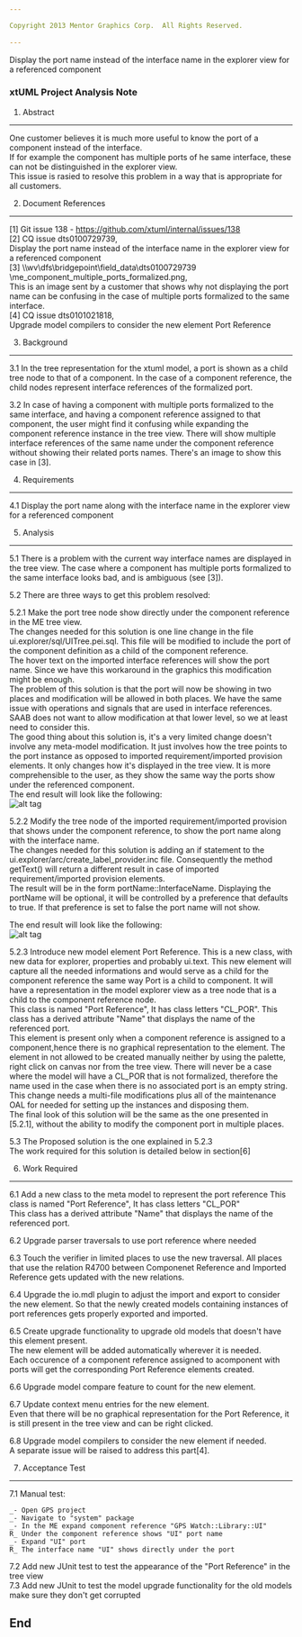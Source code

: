 ```yaml
---

Copyright 2013 Mentor Graphics Corp.  All Rights Reserved.
 
---
```


 
Display the port name instead of the interface name in the explorer view for a 
referenced component
### xtUML Project Analysis Note
 

1. Abstract
-----------
One customer believes it is much more useful to know the port of a component instead of the interface.  
If for example the component has multiple ports of he same interface, these can not be distinguished in the explorer view.  
This issue is rasied to resolve this problem in a way that is appropriate for all customers.
  

2. Document References
----------------------
[1] Git issue 138 - https://github.com/xtuml/internal/issues/138  
[2] CQ issue dts0100729739,  
    Display the port name instead of the interface name in the explorer view for a referenced component  
[3] \\\wv\dfs\bridgepoint\field_data\dts0100729739
    \me_component_multiple_ports_formalized.png,  
This is an image sent by a customer that shows why not displaying the port name can be confusing in the case of multiple ports formalized to the same interface.  
[4] CQ issue dts0101021818,  
Upgrade model compilers to consider the new element Port Reference
	
3. Background
-------------
3.1 In the tree representation for the xtuml model, a port is shown as a child tree node to that of a component.
In the case of a component reference, the child nodes represent interface references of the formalized port.  

3.2 In case of having a component with multiple ports formalized to the same interface, and having 
    a component reference assigned to that component, the user might find it confusing while expanding
    the component reference instance in the tree view.
    There will show multiple interface references of the same name under the component reference  
    without showing their related ports names.
    There's an image to show this case in [3].  

4. Requirements
---------------
4.1 Display the port name along with the interface name in the explorer view for
    a referenced component

 
5. Analysis
-----------
5.1  There is a problem with the current way interface names are displayed in the 
     tree view.  The case where a component has multiple ports formalized to 
     the same interface looks bad, and is ambiguous (see [3]).

5.2 There are three ways to get this problem resolved:  

5.2.1 Make the port tree node show directly under the component reference in the ME tree view.  	
      The changes needed for this solution is one line change in the file ui.explorer/sql/UITree.pei.sql. This file will be modified to include the port of the component definition as a child of the component reference.  
      The hover text on the imported interface references will show the port name. Since we have this workaround in the graphics this modification might be enough.  
      The problem of this solution is that the port will now be showing in two places and modification will be allowed in both places. We have the same issue with operations and signals that are used in interface references. SAAB does not want to allow modification at that lower level, so we at least need to consider this.  
      The good thing about this solution is, it's a very limited change doesn't involve any meta-model modification. It just involves how the tree points to the port instance as opposed to imported requirement/imported provision elements. It only changes how it's displayed in the tree view. It is more comprehensible to the user, as they show the same way the ports show under the referenced component.  
      The end result will look like the following:   
      ![alt tag](https://raw.github.com/xtuml/internal/master/doc-internal/notes/138_dts0100729739/portUnderCompRef.PNG?token=2733896__eyJzY29wZSI6IlJhd0Jsb2I6eHR1bWwvaW50ZXJuYWwvbWFzdGVyL2RvYy1pbnRlcm5hbC9ub3Rlcy8xMzhfZHRzMDEwMDcyOTczOS9wb3J0VW5kZXJDb21wUmVmLlBORyIsImV4cGlyZXMiOjEzODk2MzM0Mzh9--ae55a958b9f939719df570b25d9f23a81b400780)	  							 
  
  
5.2.2 Modify the tree node of the imported requirement/imported provision that shows under the component reference, to show the port name along with the interface name.  
The changes needed for this solution is adding an if statement to the ui.explorer/arc/create_label_provider.inc file.  Consequently the method getText() will return a different result in case of imported requirement/imported provision elements.  
The result will be in the form portName::InterfaceName. Displaying the portName will be optional, it will be controlled by a preference that defaults to true. If that preference is set to false the port name will not show.  

The end result will look like the following:   
	  ![alt tag]( https://raw.github.com/xtuml/internal/master/doc-internal/notes/138_dts0100729739/PortNameAlongWithIfaceName.PNG?token=2733896__eyJzY29wZSI6IlJhd0Jsb2I6eHR1bWwvaW50ZXJuYWwvbWFzdGVyL2RvYy1pbnRlcm5hbC9ub3Rlcy8xMzhfZHRzMDEwMDcyOTczOS9Qb3J0TmFtZUFsb25nV2l0aElmYWNlTmFtZS5QTkciLCJleHBpcmVzIjoxMzg5NjMzNDQyfQ%3D%3D--222a47be449447334878c9a28187b923592af5e3)
  
5.2.3 Introduce new model element Port Reference. This is a new class, with new data for explorer, properties and probably ui.text.
      This new element will capture all the needed informations and would serve as a child for the component reference the same way Port is a child to component. It will have a representation in the model explorer view as a tree node that is a child to the component reference node.  
      This class is named "Port Reference", It has class letters "CL_POR". This class has a derived attribute "Name" that displays the name of the referenced port.  
      This element is present only when a component reference is assigned to a component,hence there is no graphical representation to the element. The element in not allowed to be created manually neither by using the palette, right click on canvas nor from the tree view. There will never be a case where the model will have a CL_POR that is not formalized, therefore the name used in the case when there is no associated port is an empty string.  
      This change needs a multi-file modifications plus all of the maintenance OAL for needed for setting up the instances and disposing them.  
      The final look of this solution will be the same as the one presented in [5.2.1], without the ability to modify the component port in multiple places.  
	  
5.3 The Proposed solution is the one explained in 5.2.3   
    The work required for this solution is detailed below in section[6]    	

6. Work Required
----------------
6.1 Add a new class to the meta model to represent the port reference 
    This class is named "Port Reference", It has class letters "CL_POR"  
    This class has a derived attribute "Name" that displays the 
    name of the referenced port.  

6.2 Upgrade parser traversals to use port reference where needed    

6.3 Touch the verifier in limited places to use the new traversal.
    All places that use the relation R4700 between Componenet Reference and Imported Reference gets 
    updated with the new relations.  
    
6.4 Upgrade the io.mdl plugin to adjust the import and export to consider the new element. 
    So that the newly created models containing instances of port references gets properly exported
and imported.  

6.5 Create upgrade functionality to upgrade old models that doesn't have this element present.  
The new element will be added automatically wherever it is needed.  
Each occurence of a component reference assigned to acomponent with ports
will get the corresponding Port Reference elements created.  

6.6 Upgrade model compare feature to count for the new element.  

6.7 Update context menu entries for the new element.  
Even that there will be no graphical representation for the Port Reference, it is still present in the tree view and can be right clicked.  

6.8 Upgrade model compilers to consider the new element if needed.   
    A separate issue will be raised to address this part[4].  
 

7. Acceptance Test
------------------
 
7.1 Manual test:  


    _- Open GPS project  
    _- Navigate to "system" package  
    _- In the ME expand component reference "GPS Watch::Library::UI"  
    R_ Under the component reference shows "UI" port name  
    _- Expand "UI" port    
    R_ The interface name "UI" shows directly under the port  
7.2 Add new JUnit test to test the appearance of the "Port Reference" in the tree view  
7.3 Add new JUnit to test the model upgrade functionality for the old models make sure they don't get corrupted  

 
End
---
